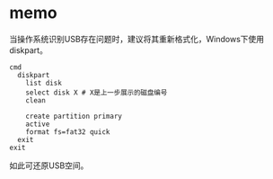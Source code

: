 
# memo

当操作系统识别USB存在问题时，建议将其重新格式化，Windows下使用diskpart。

```shell
cmd
  diskpart
    list disk
    select disk X # X是上一步展示的磁盘编号
    clean

    create partition primary
    active
    format fs=fat32 quick
  exit
exit
```

如此可还原USB空间。
